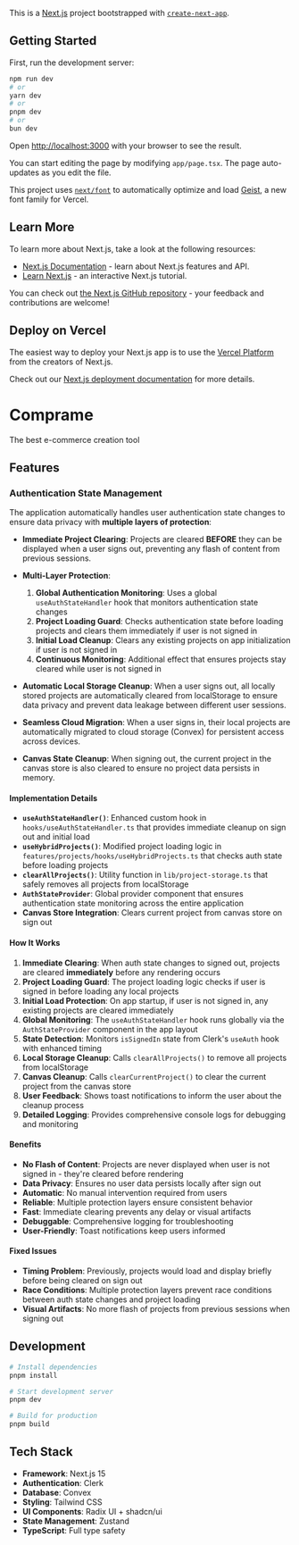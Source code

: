 This is a [Next.js](https://nextjs.org) project bootstrapped with [`create-next-app`](https://nextjs.org/docs/app/api-reference/cli/create-next-app).

## Getting Started

First, run the development server:

```bash
npm run dev
# or
yarn dev
# or
pnpm dev
# or
bun dev
```

Open [http://localhost:3000](http://localhost:3000) with your browser to see the result.

You can start editing the page by modifying `app/page.tsx`. The page auto-updates as you edit the file.

This project uses [`next/font`](https://nextjs.org/docs/app/building-your-application/optimizing/fonts) to automatically optimize and load [Geist](https://vercel.com/font), a new font family for Vercel.

## Learn More

To learn more about Next.js, take a look at the following resources:

- [Next.js Documentation](https://nextjs.org/docs) - learn about Next.js features and API.
- [Learn Next.js](https://nextjs.org/learn) - an interactive Next.js tutorial.

You can check out [the Next.js GitHub repository](https://github.com/vercel/next.js) - your feedback and contributions are welcome!

## Deploy on Vercel

The easiest way to deploy your Next.js app is to use the [Vercel Platform](https://vercel.com/new?utm_medium=default-template&filter=next.js&utm_source=create-next-app&utm_campaign=create-next-app-readme) from the creators of Next.js.

Check out our [Next.js deployment documentation](https://nextjs.org/docs/app/building-your-application/deploying) for more details.

# Comprame

The best e-commerce creation tool

## Features

### Authentication State Management

The application automatically handles user authentication state changes to ensure data privacy with **multiple layers of protection**:

- **Immediate Project Clearing**: Projects are cleared **BEFORE** they can be displayed when a user signs out, preventing any flash of content from previous sessions.

- **Multi-Layer Protection**:

  1. **Global Authentication Monitoring**: Uses a global `useAuthStateHandler` hook that monitors authentication state changes
  2. **Project Loading Guard**: Checks authentication state before loading projects and clears them immediately if user is not signed in
  3. **Initial Load Cleanup**: Clears any existing projects on app initialization if user is not signed in
  4. **Continuous Monitoring**: Additional effect that ensures projects stay cleared while user is not signed in

- **Automatic Local Storage Cleanup**: When a user signs out, all locally stored projects are automatically cleared from localStorage to ensure data privacy and prevent data leakage between different user sessions.

- **Seamless Cloud Migration**: When a user signs in, their local projects are automatically migrated to cloud storage (Convex) for persistent access across devices.

- **Canvas State Cleanup**: When signing out, the current project in the canvas store is also cleared to ensure no project data persists in memory.

#### Implementation Details

- **`useAuthStateHandler()`**: Enhanced custom hook in `hooks/useAuthStateHandler.ts` that provides immediate cleanup on sign out and initial load
- **`useHybridProjects()`**: Modified project loading logic in `features/projects/hooks/useHybridProjects.ts` that checks auth state before loading projects
- **`clearAllProjects()`**: Utility function in `lib/project-storage.ts` that safely removes all projects from localStorage
- **`AuthStateProvider`**: Global provider component that ensures authentication state monitoring across the entire application
- **Canvas Store Integration**: Clears current project from canvas store on sign out

#### How It Works

1. **Immediate Clearing**: When auth state changes to signed out, projects are cleared **immediately** before any rendering occurs
2. **Project Loading Guard**: The project loading logic checks if user is signed in before loading any local projects
3. **Initial Load Protection**: On app startup, if user is not signed in, any existing projects are cleared immediately
4. **Global Monitoring**: The `useAuthStateHandler` hook runs globally via the `AuthStateProvider` component in the app layout
5. **State Detection**: Monitors `isSignedIn` state from Clerk's `useAuth` hook with enhanced timing
6. **Local Storage Cleanup**: Calls `clearAllProjects()` to remove all projects from localStorage
7. **Canvas Cleanup**: Calls `clearCurrentProject()` to clear the current project from the canvas store
8. **User Feedback**: Shows toast notifications to inform the user about the cleanup process
9. **Detailed Logging**: Provides comprehensive console logs for debugging and monitoring

#### Benefits

- **No Flash of Content**: Projects are never displayed when user is not signed in - they're cleared before rendering
- **Data Privacy**: Ensures no user data persists locally after sign out
- **Automatic**: No manual intervention required from users
- **Reliable**: Multiple protection layers ensure consistent behavior
- **Fast**: Immediate clearing prevents any delay or visual artifacts
- **Debuggable**: Comprehensive logging for troubleshooting
- **User-Friendly**: Toast notifications keep users informed

#### Fixed Issues

- **Timing Problem**: Previously, projects would load and display briefly before being cleared on sign out
- **Race Conditions**: Multiple protection layers prevent race conditions between auth state changes and project loading
- **Visual Artifacts**: No more flash of projects from previous sessions when signing out

## Development

```bash
# Install dependencies
pnpm install

# Start development server
pnpm dev

# Build for production
pnpm build
```

## Tech Stack

- **Framework**: Next.js 15
- **Authentication**: Clerk
- **Database**: Convex
- **Styling**: Tailwind CSS
- **UI Components**: Radix UI + shadcn/ui
- **State Management**: Zustand
- **TypeScript**: Full type safety
